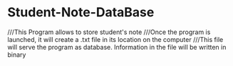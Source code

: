 # Student-Note-DataBase
///This Program allows to store student's note
///Once the program is launched, it will create a .txt file in its location on the computer
///This file will serve the program as database. Information in the file will be written in binary

